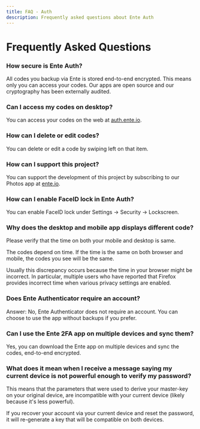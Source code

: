 ```yaml
---
title: FAQ - Auth
description: Frequently asked questions about Ente Auth
---
```


# Frequently Asked Questions

### How secure is Ente Auth?

All codes you backup via Ente is stored end-to-end encrypted. This means only
you can access your codes. Our apps are open source and our cryptography has
been externally audited.

### Can I access my codes on desktop?

You can access your codes on the web at [auth.ente.io](https://auth.ente.io).

### How can I delete or edit codes?

You can delete or edit a code by swiping left on that item.

### How can I support this project?

You can support the development of this project by subscribing to our Photos app
at [ente.io](https://ente.io).

### How can I enable FaceID lock in Ente Auth?

You can enable FaceID lock under Settings → Security → Lockscreen.

### Why does the desktop and mobile app displays different code?

Please verify that the time on both your mobile and desktop is same.

The codes depend on time. If the time is the same on both browser and mobile,
the codes you see will be the same.

Usually this discrepancy occurs because the time in your browser might be
incorrect. In particular, multiple users who have reported that Firefox provides
incorrect time when various privacy settings are enabled.

### Does Ente Authenticator require an account?

Answer: No, Ente Authenticator does not require an account. You can choose to
use the app without backups if you prefer.

### Can I use the Ente 2FA app on multiple devices and sync them?

Yes, you can download the Ente app on multiple devices and sync the codes,
end-to-end encrypted.

### What does it mean when I receive a message saying my current device is not powerful enough to verify my password?

This means that the parameters that were used to derive your master-key on your
original device, are incompatible with your current device (likely because it's
less powerful).

If you recover your account via your current device and reset the password, it
will re-generate a key that will be compatible on both devices.
